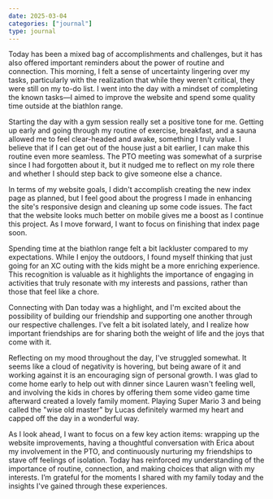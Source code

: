 ```yaml
---
date: 2025-03-04
categories: ["journal"]
type: journal
---
```


Today has been a mixed bag of accomplishments and challenges, but it has also offered important reminders about the power of routine and connection. This morning, I felt a sense of uncertainty lingering over my tasks, particularly with the realization that while they weren't critical, they were still on my to-do list. I went into the day with a mindset of completing the known tasks—I aimed to improve the website and spend some quality time outside at the biathlon range.

Starting the day with a gym session really set a positive tone for me. Getting up early and going through my routine of exercise, breakfast, and a sauna allowed me to feel clear-headed and awake, something I truly value. I believe that if I can get out of the house just a bit earlier, I can make this routine even more seamless. The PTO meeting was somewhat of a surprise since I had forgotten about it, but it nudged me to reflect on my role there and whether I should step back to give someone else a chance.

In terms of my website goals, I didn't accomplish creating the new index page as planned, but I feel good about the progress I made in enhancing the site's responsive design and cleaning up some code issues. The fact that the website looks much better on mobile gives me a boost as I continue this project. As I move forward, I want to focus on finishing that index page soon.

Spending time at the biathlon range felt a bit lackluster compared to my expectations. While I enjoy the outdoors, I found myself thinking that just going for an XC outing with the kids might be a more enriching experience. This recognition is valuable as it highlights the importance of engaging in activities that truly resonate with my interests and passions, rather than those that feel like a chore.

Connecting with Dan today was a highlight, and I'm excited about the possibility of building our friendship and supporting one another through our respective challenges. I’ve felt a bit isolated lately, and I realize how important friendships are for sharing both the weight of life and the joys that come with it.

Reflecting on my mood throughout the day, I've struggled somewhat. It seems like a cloud of negativity is hovering, but being aware of it and working against it is an encouraging sign of personal growth. I was glad to come home early to help out with dinner since Lauren wasn't feeling well, and involving the kids in chores by offering them some video game time afterward created a lovely family moment. Playing Super Mario 3 and being called the "wise old master" by Lucas definitely warmed my heart and capped off the day in a wonderful way.

As I look ahead, I want to focus on a few key action items: wrapping up the website improvements, having a thoughtful conversation with Erica about my involvement in the PTO, and continuously nurturing my friendships to stave off feelings of isolation. Today has reinforced my understanding of the importance of routine, connection, and making choices that align with my interests. I’m grateful for the moments I shared with my family today and the insights I've gained through these experiences.